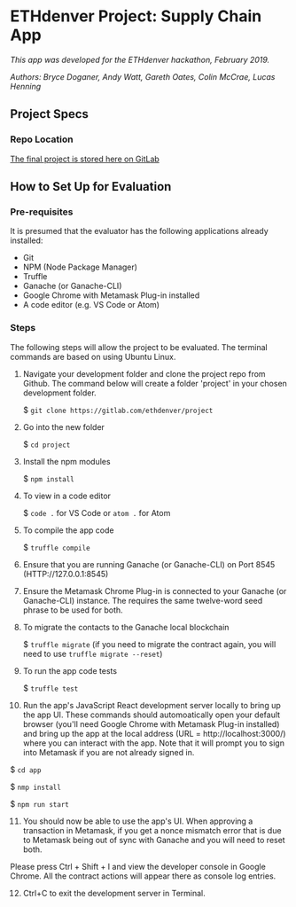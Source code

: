 # ETHdenver Project: Supply Chain App
_This app was developed for the ETHdenver hackathon, February 2019._

_Authors: Bryce Doganer, Andy Watt, Gareth Oates, Colin McCrae, Lucas Henning_


## Project Specs
### Repo Location
[The final project is stored here on GitLab](https://gitlab.com/ethdenver/project "GitLab - ETHdenver Project: Supply Chain App")


## How to Set Up for Evaluation
### Pre-requisites
 It is presumed that the evaluator has the following applications already installed:
+ Git
+ NPM (Node Package Manager)
+ Truffle
+ Ganache (or Ganache-CLI)
+ Google Chrome with Metamask Plug-in installed
+ A code editor (e.g. VS Code or Atom)

### Steps
The following steps will allow the project to be evaluated. The terminal commands are based on using Ubuntu Linux.

1. Navigate your development folder and clone the project repo from Github. The command below will create a folder 'project' in your chosen development folder. 

   $ `git clone https://gitlab.com/ethdenver/project`

2. Go into the new folder 

   $ `cd project`

3. Install the npm modules

   $ `npm install`

4. To view in a code editor 

   $ `code .` for VS Code or `atom .` for Atom

5. To compile the app code

   $ `truffle compile`

6. Ensure that you are running Ganache (or Ganache-CLI) on Port 8545 (HTTP://127.0.0.1:8545)

7. Ensure the Metamask Chrome Plug-in is connected to your Ganache (or Ganache-CLI) instance. The requires the same twelve-word seed phrase to be used for both.

8. To migrate the contacts to the Ganache local blockchain

   $ `truffle migrate` (if you need to migrate the contract again, you will  need to use `truffle migrate --reset`)

9. To run the app code tests

   $ `truffle test`

10. Run the app's JavaScript React development server locally to bring up the app UI. These commands should automoatically open your default browser (you'll need Google Chrome with Metamask Plug-in installed) and bring up the app at the local address (URL = http://localhost:3000/) where you can interact with the app. Note that it will prompt you to sign into Metamask if you are not already signed in. 

   $ `cd app`

   $ `nmp install`
   
   $ `npm run start`

11. You should now be able to use the app's UI. When approving a transaction in Metamask, if you get a nonce mismatch error that is due to Metamask being out of sync with Ganache and you will need to reset both.

Please press Ctrl + Shift + I and view the developer console in Google Chrome. All the contract actions will appear there as console log entries.

12. Ctrl+C to exit the development server in Terminal.
